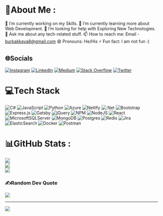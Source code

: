 
# 💫About Me :
🔭 I’m currently working on my Skills.
🌱 I’m currently learning more about Web Development.
🤔 I’m looking for help with Exploring New Technologies.
💬 Ask me about any tech-related stuff.
📫 How to reach me: Email - burkakkaya8@gmail.com
😄 Pronouns: He/His
⚡ Fun fact: I am not fun :(

## 🌐Socials
[![Instagram](https://img.shields.io/badge/Instagram-%23E4405F.svg?logo=Instagram&logoColor=white)](https://instagram.com/burkakkayaa) [![LinkedIn](https://img.shields.io/badge/LinkedIn-%230077B5.svg?logo=linkedin&logoColor=white)](https://linkedin.com/in/burak--akkaya) [![Medium](https://img.shields.io/badge/Medium-12100E?logo=medium&logoColor=white)](https://medium.com/@burkakkaya8) [![Stack Overflow](https://img.shields.io/badge/-Stackoverflow-FE7A16?logo=stack-overflow&logoColor=white)](https://stackoverflow.com/users/12030301) [![Twitter](https://img.shields.io/badge/Twitter-%231DA1F2.svg?logo=Twitter&logoColor=white)](https://twitter.com/burkakkayaa) 

# 💻Tech Stack
![C#](https://img.shields.io/badge/c%23-%23239120.svg?style=for-the-badge&logo=c-sharp&logoColor=white) ![JavaScript](https://img.shields.io/badge/javascript-%23323330.svg?style=for-the-badge&logo=javascript&logoColor=%23F7DF1E) ![Python](https://img.shields.io/badge/python-3670A0?style=for-the-badge&logo=python&logoColor=ffdd54) ![Azure](https://img.shields.io/badge/azure-%230072C6.svg?style=for-the-badge&logo=azure-devops&logoColor=white) ![Netlify](https://img.shields.io/badge/netlify-%23000000.svg?style=for-the-badge&logo=netlify&logoColor=#00C7B7) ![.Net](https://img.shields.io/badge/.NET-5C2D91?style=for-the-badge&logo=.net&logoColor=white) ![Bootstrap](https://img.shields.io/badge/bootstrap-%23563D7C.svg?style=for-the-badge&logo=bootstrap&logoColor=white) ![Express.js](https://img.shields.io/badge/express.js-%23404d59.svg?style=for-the-badge&logo=express&logoColor=%2361DAFB) ![Gatsby](https://img.shields.io/badge/Gatsby-%23663399.svg?style=for-the-badge&logo=gatsby&logoColor=white) ![jQuery](https://img.shields.io/badge/jquery-%230769AD.svg?style=for-the-badge&logo=jquery&logoColor=white) ![NPM](https://img.shields.io/badge/NPM-%23000000.svg?style=for-the-badge&logo=npm&logoColor=white) ![NodeJS](https://img.shields.io/badge/node.js-6DA55F?style=for-the-badge&logo=node.js&logoColor=white) ![React](https://img.shields.io/badge/react-%2320232a.svg?style=for-the-badge&logo=react&logoColor=%2361DAFB) ![MicrosoftSQLServer](https://img.shields.io/badge/Microsoft%20SQL%20Sever-CC2927?style=for-the-badge&logo=microsoft%20sql%20server&logoColor=white) ![MongoDB](https://img.shields.io/badge/MongoDB-%234ea94b.svg?style=for-the-badge&logo=mongodb&logoColor=white) ![Postgres](https://img.shields.io/badge/postgres-%23316192.svg?style=for-the-badge&logo=postgresql&logoColor=white) ![Redis](https://img.shields.io/badge/redis-%23DD0031.svg?style=for-the-badge&logo=redis&logoColor=white) ![Jira](https://img.shields.io/badge/jira-%230A0FFF.svg?style=for-the-badge&logo=jira&logoColor=white) ![ElasticSearch](https://img.shields.io/badge/-ElasticSearch-005571?style=for-the-badge&logo=elasticsearch) ![Docker](https://img.shields.io/badge/docker-%230db7ed.svg?style=for-the-badge&logo=docker&logoColor=white) ![Postman](https://img.shields.io/badge/Postman-FF6C37?style=for-the-badge&logo=postman&logoColor=white)
# 📊GitHub Stats :
![](https://github-readme-stats.vercel.app/api?username=akkayaburak&theme=react&hide_border=true&include_all_commits=false&count_private=true)<br/>
![](https://github-readme-streak-stats.herokuapp.com/?user=akkayaburak&theme=react&hide_border=true)<br/>
![](https://github-readme-stats.vercel.app/api/top-langs/?username=akkayaburak&theme=react&hide_border=true&include_all_commits=false&count_private=true&layout=compact)

### ✍️Random Dev Quote
![](https://quotes-github-readme.vercel.app/api?type=vetical&theme=gruvbox)

---
[![](https://visitcount.itsvg.in/api?id=akkayaburak&icon=0&color=12)](https://visitcount.itsvg.in)


